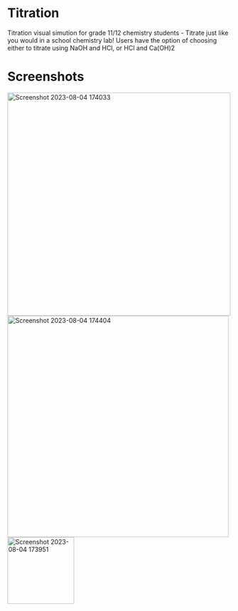 # Titration

Titration visual simution for grade 11/12 chemistry students - Titrate just like you would in a school chemistry lab! Users have the option of choosing either to titrate using NaOH and HCl, or HCl and Ca(OH)2

# Screenshots
<img width="502" alt="Screenshot 2023-08-04 174033" src="https://github.com/Timmylu414/Titration-Lab-Simulator/assets/75452456/43f3bf67-b6eb-489e-8613-1f4ab3ad7861">
<img width="498" alt="Screenshot 2023-08-04 174404" src="https://github.com/Timmylu414/Titration-Lab-Simulator/assets/75452456/989d7724-d502-4589-b616-d5d571942ea2">
<img width="150" alt="Screenshot 2023-08-04 173951" src="https://github.com/Timmylu414/Titration-Lab-Simulator/assets/75452456/ff8ff036-0646-47e1-9cb9-a2509dbe79c9">
